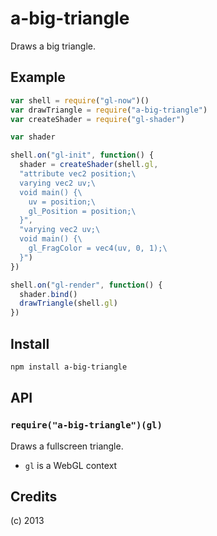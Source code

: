 a-big-triangle
==============
Draws a big triangle.

## Example

```javascript
var shell = require("gl-now")()
var drawTriangle = require("a-big-triangle")
var createShader = require("gl-shader")

var shader

shell.on("gl-init", function() {
  shader = createShader(shell.gl, 
  "attribute vec2 position;\
  varying vec2 uv;\
  void main() {\
    uv = position;\
    gl_Position = position;\
  }",
  "varying vec2 uv;\
  void main() {\
    gl_FragColor = vec4(uv, 0, 1);\
  }")
})

shell.on("gl-render", function() {
  shader.bind()
  drawTriangle(shell.gl)
})
```

## Install

```sh
npm install a-big-triangle
```

## API

### `require("a-big-triangle")(gl)`
Draws a fullscreen triangle.

* `gl` is a WebGL context

## Credits
(c) 2013